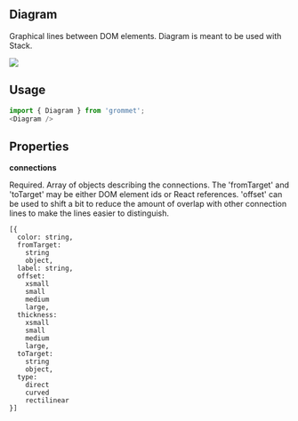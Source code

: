 ## Diagram
Graphical lines between DOM elements.
      Diagram is meant to be used with Stack.

[![](https://codesandbox.io/static/img/play-codesandbox.svg)](https://codesandbox.io/s/github/grommet/grommet-sandbox?initialpath=diagram&module=%2Fsrc%2FDiagram.js)
## Usage

```javascript
import { Diagram } from 'grommet';
<Diagram />
```

## Properties

**connections**

Required. Array of objects describing the connections.
      The 'fromTarget' and 'toTarget' may be either DOM element ids or
      React references.
      'offset' can be used to shift a bit to reduce the amount of overlap
      with other connection lines to make the lines easier to distinguish.

```
[{
  color: string,
  fromTarget: 
    string
    object,
  label: string,
  offset: 
    xsmall
    small
    medium
    large,
  thickness: 
    xsmall
    small
    medium
    large,
  toTarget: 
    string
    object,
  type: 
    direct
    curved
    rectilinear
}]
```
  